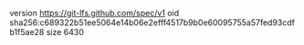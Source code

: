 version https://git-lfs.github.com/spec/v1
oid sha256:c689322b51ee5064e14b06e2efff4517b9b0e60095755a57fed93cdfb1f5ae28
size 6430
